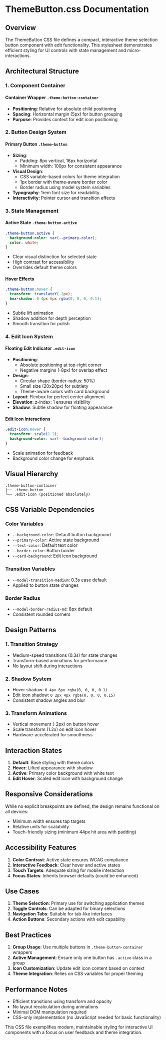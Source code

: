 # ThemeButton.css Documentation

## Overview
The ThemeButton CSS file defines a compact, interactive theme selection button component with edit functionality. This stylesheet demonstrates efficient styling for UI controls with state management and micro-interactions.

## Architectural Structure

### 1. Component Container

#### Container Wrapper `.theme-button-container`
- **Positioning**: Relative for absolute child positioning
- **Spacing**: Horizontal margin (5px) for button grouping
- **Purpose**: Provides context for edit icon positioning

### 2. Button Design System

#### Primary Button `.theme-button`
- **Sizing**: 
  - Padding: 8px vertical, 16px horizontal
  - Minimum width: 100px for consistent appearance
- **Visual Design**:
  - CSS variable-based colors for theme integration
  - 1px border with theme-aware border color
  - Border radius using model system variables
- **Typography**: 1rem font size for readability
- **Interactivity**: Pointer cursor and transition effects

### 3. State Management

#### Active State `.theme-button.active`
```css
.theme-button.active {
  background-color: var(--primary-color);
  color: white;
}
```
- Clear visual distinction for selected state
- High contrast for accessibility
- Overrides default theme colors

#### Hover Effects
```css
.theme-button:hover {
  transform: translateY(-2px);
  box-shadow: 0 4px 6px rgba(0, 0, 0, 0.1);
}
```
- Subtle lift animation
- Shadow addition for depth perception
- Smooth transition for polish

### 4. Edit Icon System

#### Floating Edit Indicator `.edit-icon`
- **Positioning**: 
  - Absolute positioning at top-right corner
  - Negative margins (-8px) for overlap effect
- **Design**:
  - Circular shape (border-radius: 50%)
  - Small size (20x20px) for subtlety
  - Theme-aware colors with card background
- **Layout**: Flexbox for perfect center alignment
- **Elevation**: z-index: 1 ensures visibility
- **Shadow**: Subtle shadow for floating appearance

#### Edit Icon Interactions
```css
.edit-icon:hover {
  transform: scale(1.2);
  background-color: var(--background-color);
}
```
- Scale animation for feedback
- Background color change for emphasis

## Visual Hierarchy

```
.theme-button-container
├── .theme-button
└── .edit-icon (positioned absolutely)
```

## CSS Variable Dependencies

### Color Variables
- `--background-color`: Default button background
- `--primary-color`: Active state background
- `--text-color`: Default text color
- `--border-color`: Button border
- `--card-background`: Edit icon background

### Transition Variables
- `--model-transition-medium`: 0.3s ease default
- Applied to button state changes

### Border Radius
- `--model-border-radius-md`: 8px default
- Consistent rounded corners

## Design Patterns

### 1. Transition Strategy
- Medium-speed transitions (0.3s) for state changes
- Transform-based animations for performance
- No layout shift during interactions

### 2. Shadow System
- Hover shadow: `0 4px 6px rgba(0, 0, 0, 0.1)`
- Edit icon shadow: `0 2px 4px rgba(0, 0, 0, 0.15)`
- Consistent shadow angles and blur

### 3. Transform Animations
- Vertical movement (-2px) on button hover
- Scale transform (1.2x) on edit icon hover
- Hardware-accelerated for smoothness

## Interaction States

1. **Default**: Base styling with theme colors
2. **Hover**: Lifted appearance with shadow
3. **Active**: Primary color background with white text
4. **Edit Hover**: Scaled edit icon with background change

## Responsive Considerations

While no explicit breakpoints are defined, the design remains functional on all devices:
- Minimum width ensures tap targets
- Relative units for scalability
- Touch-friendly sizing (minimum 44px hit area with padding)

## Accessibility Features

1. **Color Contrast**: Active state ensures WCAG compliance
2. **Interactive Feedback**: Clear hover and active states
3. **Touch Targets**: Adequate sizing for mobile interaction
4. **Focus States**: Inherits browser defaults (could be enhanced)

## Use Cases

1. **Theme Selection**: Primary use for switching application themes
2. **Toggle Controls**: Can be adapted for binary selections
3. **Navigation Tabs**: Suitable for tab-like interfaces
4. **Action Buttons**: Secondary actions with edit capability

## Best Practices

1. **Group Usage**: Use multiple buttons in `.theme-button-container` wrappers
2. **Active Management**: Ensure only one button has `.active` class in a group
3. **Icon Customization**: Update edit icon content based on context
4. **Theme Integration**: Relies on CSS variables for proper theming

## Performance Notes

- Efficient transitions using transform and opacity
- No layout recalculation during animations
- Minimal DOM manipulation required
- CSS-only implementation (no JavaScript needed for basic functionality)

This CSS file exemplifies modern, maintainable styling for interactive UI components with a focus on user feedback and theme integration.